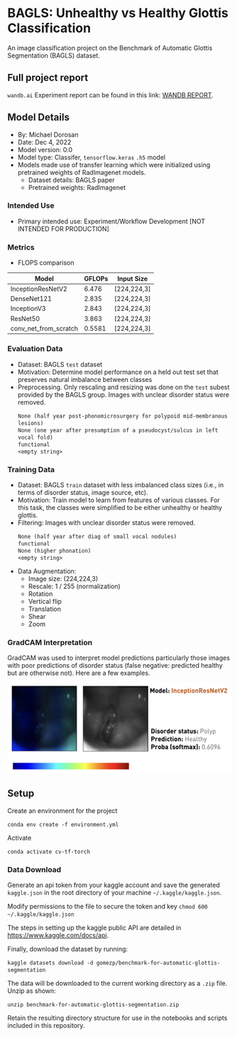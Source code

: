 # BAGLS: Unhealthy vs Healthy Glottis Classification
An image classification project on the Benchmark of Automatic Glottis Segmentation (BAGLS) dataset.


## Full project report

`wandb.ai` Experiment report can be found in this link: [WANDB REPORT](https://wandb.ai/miked/bagls-sh-project/reports/Unhealthy-Glottis-Classification-BAGLS-dataset---VmlldzozMDgxNTkw?accessToken=rdn2slmxv3qjxomt8834r97yi0u00asw7d3aa3d2rnzw834whbawq12maihhz8ef).


## Model Details
- By: Michael Dorosan
- Date: Dec 4, 2022
- Model version: 0.0
- Model type: Classifer, `tensorflow.keras` `.h5` model
- Models made use of transfer learning which were initialized using pretrained weights of RadImagenet models.
    - Dataset details: BAGLS paper
    - Pretrained weights: RadImagenet

### Intended Use
- Primary intended use: Experiment/Workflow Development [NOT INTENDED FOR PRODUCTION]


### Metrics

- FLOPS comparison

| Model                 | GFLOPs | Input Size  |
|-----------------------|--------|-------------|
| InceptionResNetV2     | 6.476  | [224,224,3] |
| DenseNet121           | 2.835  | [224,224,3] |
| InceptionV3           | 2.843  | [224,224,3] |
| ResNet50              | 3.863  | [224,224,3] |
| conv_net_from_scratch | 0.5581 | [224,224,3] |


### Evaluation Data
- Dataset: BAGLS `test` dataset
- Motivation: Determine model performance on a held out test set that preserves natural imbalance between classes
- Preprocessing. Only rescaling and resizing was done on the `test` subest provided by the BAGLS group. Images with unclear disorder status were removed.
    ```
    None (half year post-phonomicrosurgery for polypoid mid-membranous lesions)
    None (one year after presumption of a pseudocyst/sulcus in left vocal fold)
    functional
    <empty string>

    ```

### Training Data

- Dataset: BAGLS `train` dataset with less imbalanced class sizes (i.e., in terms of disorder status, image source, etc). 
- Motivation: Train model to learn from features of various classes. For this task, the classes were simplified to be either unhealthy or healthy glottis.
- Filtering: Images with unclear disorder status were removed.
    ```
    None (half year after diag of small vocal nodules)
    functional
    None (higher phonation)
    <empty string>

    ```
- Data Augmentation:
    - Image size: (224,224,3)
    - Rescale: 1 / 255 (normalization)
    - Rotation
    - Vertical flip
    - Translation
    - Shear
    - Zoom


### GradCAM Interpretation

GradCAM was used to interpret model predictions particularly those images with poor predictions of disorder status (false negative: predicted healthy but are otherwise not). Here are a few examples.

![sample prediction](sample-prediction.png)



## Setup
Create an environment for the project
```
conda env create -f environment.yml
```

Activate
```
conda activate cv-tf-torch
```

### Data Download

Generate an api token from your kaggle account and save the generated `kaggle.json` in the root directory of your machine `~/.kaggle/kaggle.json`.

Modify permissions to the file to secure the token and key `chmod 600 ~/.kaggle/kaggle.json`

The steps in setting up the kaggle public API are detailed in https://www.kaggle.com/docs/api.


Finally, download the dataset by running:

```
kaggle datasets download -d gomezp/benchmark-for-automatic-glottis-segmentation
```

The data will be downloaded to the current working directory as a `.zip` file. Unzip as shown:

```
unzip benchmark-for-automatic-glottis-segmentation.zip
```

Retain the resulting directory structure for use in the notebooks and scripts included in this repository.